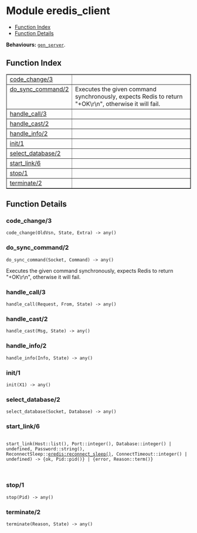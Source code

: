 

# Module eredis_client #
* [Function Index](#index)
* [Function Details](#functions)

__Behaviours:__ [`gen_server`](gen_server.md).

<a name="index"></a>

## Function Index ##


<table width="100%" border="1" cellspacing="0" cellpadding="2" summary="function index"><tr><td valign="top"><a href="#code_change-3">code_change/3</a></td><td></td></tr><tr><td valign="top"><a href="#do_sync_command-2">do_sync_command/2</a></td><td> Executes the given command synchronously, expects Redis to
return "+OK\r\n", otherwise it will fail.</td></tr><tr><td valign="top"><a href="#handle_call-3">handle_call/3</a></td><td></td></tr><tr><td valign="top"><a href="#handle_cast-2">handle_cast/2</a></td><td></td></tr><tr><td valign="top"><a href="#handle_info-2">handle_info/2</a></td><td></td></tr><tr><td valign="top"><a href="#init-1">init/1</a></td><td></td></tr><tr><td valign="top"><a href="#select_database-2">select_database/2</a></td><td></td></tr><tr><td valign="top"><a href="#start_link-6">start_link/6</a></td><td></td></tr><tr><td valign="top"><a href="#stop-1">stop/1</a></td><td></td></tr><tr><td valign="top"><a href="#terminate-2">terminate/2</a></td><td></td></tr></table>


<a name="functions"></a>

## Function Details ##

<a name="code_change-3"></a>

### code_change/3 ###

`code_change(OldVsn, State, Extra) -> any()`

<a name="do_sync_command-2"></a>

### do_sync_command/2 ###

`do_sync_command(Socket, Command) -> any()`

Executes the given command synchronously, expects Redis to
return "+OK\r\n", otherwise it will fail.

<a name="handle_call-3"></a>

### handle_call/3 ###

`handle_call(Request, From, State) -> any()`

<a name="handle_cast-2"></a>

### handle_cast/2 ###

`handle_cast(Msg, State) -> any()`

<a name="handle_info-2"></a>

### handle_info/2 ###

`handle_info(Info, State) -> any()`

<a name="init-1"></a>

### init/1 ###

`init(X1) -> any()`

<a name="select_database-2"></a>

### select_database/2 ###

`select_database(Socket, Database) -> any()`

<a name="start_link-6"></a>

### start_link/6 ###

<pre><code>
start_link(Host::list(), Port::integer(), Database::integer() | undefined, Password::string(), ReconnectSleep::<a href="eredis.md#type-reconnect_sleep">eredis:reconnect_sleep()</a>, ConnectTimeout::integer() | undefined) -&gt; {ok, Pid::pid()} | {error, Reason::term()}
</code></pre>
<br />

<a name="stop-1"></a>

### stop/1 ###

`stop(Pid) -> any()`

<a name="terminate-2"></a>

### terminate/2 ###

`terminate(Reason, State) -> any()`

